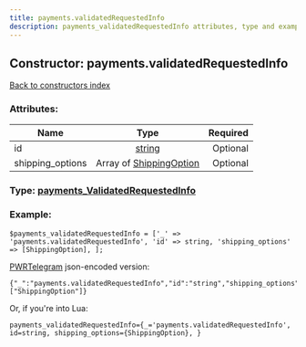 ```yaml
---
title: payments.validatedRequestedInfo
description: payments_validatedRequestedInfo attributes, type and example
---
```

## Constructor: payments.validatedRequestedInfo  
[Back to constructors index](index.md)



### Attributes:

| Name     |    Type       | Required |
|----------|:-------------:|---------:|
|id|[string](../types/string.md) | Optional|
|shipping\_options|Array of [ShippingOption](../types/ShippingOption.md) | Optional|



### Type: [payments\_ValidatedRequestedInfo](../types/payments_ValidatedRequestedInfo.md)


### Example:

```
$payments_validatedRequestedInfo = ['_' => 'payments.validatedRequestedInfo', 'id' => string, 'shipping_options' => [ShippingOption], ];
```  

[PWRTelegram](https://pwrtelegram.xyz) json-encoded version:

```
{"_":"payments.validatedRequestedInfo","id":"string","shipping_options":["ShippingOption"]}
```


Or, if you're into Lua:  


```
payments_validatedRequestedInfo={_='payments.validatedRequestedInfo', id=string, shipping_options={ShippingOption}, }

```


